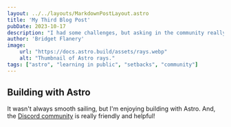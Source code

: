 ```yaml
---
layout: ../../layouts/MarkdownPostLayout.astro
title: 'My Third Blog Post'
pubDate: 2023-10-17
description: "I had some challenges, but asking in the community really helped!"
author: 'Bridget Flanery'
image:
    url: "https://docs.astro.build/assets/rays.webp"
    alt: "Thumbnail of Astro rays."
tags: ["astro", "learning in public", "setbacks", "community"]
---
```

## Building with Astro

It wasn't always smooth sailing, but I'm enjoying building with Astro. And, the [Discord community](https://astro.build/chat) is really friendly and helpful!